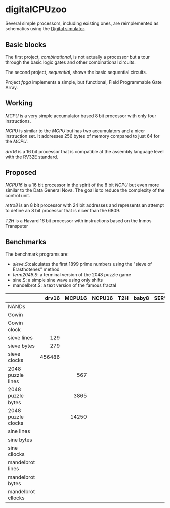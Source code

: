# digitalCPUzoo

Several simple processors, including existing ones, are reimplemented as schematics
using the [Digital simulator](https://github.com/hneemann/Digital).

## Basic blocks

The first project, *combinational*, is not actually a processor but a tour through the basic logic gates and other combinational circuits.

The second project, *sequential*, shows the basic sequential circuits.

Project *fpga* implements a simple, but functional, Field Programmable Gate Array.

## Working

*MCPU* is a very simple accumulator based 8 bit processor with only four instructions.

*NCPU* is similar to the *MCPU* but has two accumulators and a nicer instruction set.
It addresses 256 bytes of memory compared to just 64 for the *MCPU*.

*drv16* is a 16 bit processor that is compatible at the assembly language level with
the RV32E standard.

## Proposed

*NCPU16* is a 16 bit processor in the spirit of the 8 bit *NCPU* but even more similar
to the Data General Nova. The goal is to reduce the complexity of the control unit.

*retro8* is an 8 bit processor with 24 bit addresses and represents an attempt to
define an 8 bit processor that is nicer than the 6809.

*T2H* is a Havard 16 bit processor with instructions based on the Inmos Transputer

## Benchmarks

The benchmark programs are:

- *sieve.S*:calculates the first 1899 prime numbers using the "sieve of Erasthotenes" method
- *term2048.S*: a terminal version of the 2048 puzzle game
- sine.S: a simple sine wave using only shifts
- mandelbrot.S: a text version of the famous fractal


|            | drv16   | MCPU16 | NCPU16 | T2H    | baby8   | SERV   | Glacial  |  PicoRV32 | Vexriscv |
|------------|--------:|-------:|-------:|-------:|--------:|-------:|---------:|----------:|---------:|
| NANDs      |         |        |        |        |         |        |          |           |          |
| Gowin      |         |        |        |        |         |        |          |           |          |
| Gowin clock|         |        |        |        |         |        |          |           |          |
| sieve lines| 129     |        |        |        |         |        |          |           |          |
| sieve bytes| 279     |        |        |        |         |        |          |           |          |
| sieve clocks| 456486 |        |        |        |         |        |          |           |          |
| 2048 puzzle lines |         | 567    |        |        |         |        |          |           |          |
| 2048 puzzle bytes |         | 3865   |        |        |         |        |          |           |          |
| 2048 puzzle clocks|         | 14250  |        |        |         |        |          |           |          |
| sine lines |         |        |        |        |         |        |          |           |          |
| sine bytes |         |        |        |        |         |        |          |           |          |
| sine cllocks|        |        |        |        |         |        |          |           |          |
| mandelbrot lines |         |        |        |        |         |        |          |           |          |
| mandelbrot bytes |         |        |        |        |         |        |          |           |          |
| mandelbrot cllocks|        |        |        |        |         |        |          |           |          |
